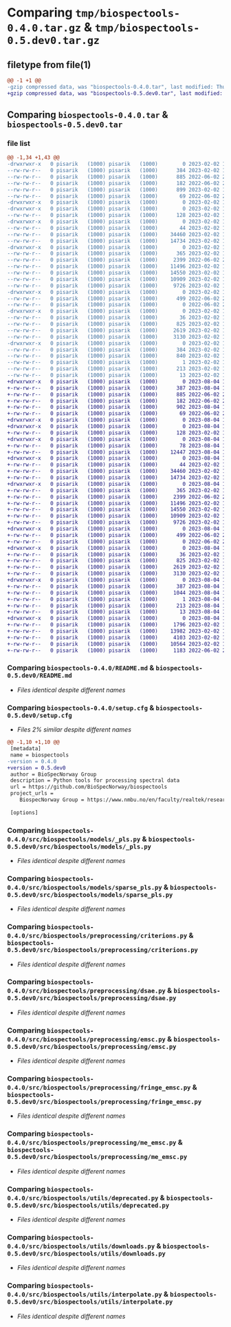 # Comparing `tmp/biospectools-0.4.0.tar.gz` & `tmp/biospectools-0.5.dev0.tar.gz`

## filetype from file(1)

```diff
@@ -1 +1 @@
-gzip compressed data, was "biospectools-0.4.0.tar", last modified: Thu Feb  2 15:36:55 2023, max compression
+gzip compressed data, was "biospectools-0.5.dev0.tar", last modified: Fri Aug  4 17:13:53 2023, max compression
```

## Comparing `biospectools-0.4.0.tar` & `biospectools-0.5.dev0.tar`

### file list

```diff
@@ -1,34 +1,43 @@
-drwxrwxr-x   0 pisarik   (1000) pisarik   (1000)        0 2023-02-02 15:36:55.261776 biospectools-0.4.0/
--rw-rw-r--   0 pisarik   (1000) pisarik   (1000)      384 2023-02-02 15:36:55.261776 biospectools-0.4.0/PKG-INFO
--rw-rw-r--   0 pisarik   (1000) pisarik   (1000)      885 2022-06-02 21:41:46.000000 biospectools-0.4.0/README.md
--rw-rw-r--   0 pisarik   (1000) pisarik   (1000)      182 2022-06-02 21:41:46.000000 biospectools-0.4.0/pyproject.toml
--rw-rw-r--   0 pisarik   (1000) pisarik   (1000)      899 2023-02-02 15:36:55.261776 biospectools-0.4.0/setup.cfg
--rw-rw-r--   0 pisarik   (1000) pisarik   (1000)       69 2022-06-02 21:41:46.000000 biospectools-0.4.0/setup.py
-drwxrwxr-x   0 pisarik   (1000) pisarik   (1000)        0 2023-02-02 15:36:55.257776 biospectools-0.4.0/src/
-drwxrwxr-x   0 pisarik   (1000) pisarik   (1000)        0 2023-02-02 15:36:55.257776 biospectools-0.4.0/src/biospectools/
--rw-rw-r--   0 pisarik   (1000) pisarik   (1000)      128 2023-02-02 15:18:03.000000 biospectools-0.4.0/src/biospectools/__init__.py
-drwxrwxr-x   0 pisarik   (1000) pisarik   (1000)        0 2023-02-02 15:36:55.257776 biospectools-0.4.0/src/biospectools/models/
--rw-rw-r--   0 pisarik   (1000) pisarik   (1000)       44 2023-02-02 15:18:03.000000 biospectools-0.4.0/src/biospectools/models/__init__.py
--rw-rw-r--   0 pisarik   (1000) pisarik   (1000)    34460 2023-02-02 15:18:03.000000 biospectools-0.4.0/src/biospectools/models/_pls.py
--rw-rw-r--   0 pisarik   (1000) pisarik   (1000)    14734 2023-02-02 15:18:03.000000 biospectools-0.4.0/src/biospectools/models/sparse_pls.py
-drwxrwxr-x   0 pisarik   (1000) pisarik   (1000)        0 2023-02-02 15:36:55.261776 biospectools-0.4.0/src/biospectools/preprocessing/
--rw-rw-r--   0 pisarik   (1000) pisarik   (1000)      365 2023-02-02 15:18:03.000000 biospectools-0.4.0/src/biospectools/preprocessing/__init__.py
--rw-rw-r--   0 pisarik   (1000) pisarik   (1000)     2399 2022-06-02 21:41:46.000000 biospectools-0.4.0/src/biospectools/preprocessing/criterions.py
--rw-rw-r--   0 pisarik   (1000) pisarik   (1000)    11496 2023-02-02 15:18:03.000000 biospectools-0.4.0/src/biospectools/preprocessing/dsae.py
--rw-rw-r--   0 pisarik   (1000) pisarik   (1000)    14550 2023-02-02 15:18:03.000000 biospectools-0.4.0/src/biospectools/preprocessing/emsc.py
--rw-rw-r--   0 pisarik   (1000) pisarik   (1000)    10909 2023-02-02 15:18:03.000000 biospectools-0.4.0/src/biospectools/preprocessing/fringe_emsc.py
--rw-rw-r--   0 pisarik   (1000) pisarik   (1000)     9726 2023-02-02 15:18:03.000000 biospectools-0.4.0/src/biospectools/preprocessing/me_emsc.py
-drwxrwxr-x   0 pisarik   (1000) pisarik   (1000)        0 2023-02-02 15:36:55.261776 biospectools-0.4.0/src/biospectools/private/
--rw-rw-r--   0 pisarik   (1000) pisarik   (1000)      499 2022-06-02 21:41:46.000000 biospectools-0.4.0/src/biospectools/private/__init__.py
--rw-rw-r--   0 pisarik   (1000) pisarik   (1000)        0 2022-06-02 21:41:46.000000 biospectools-0.4.0/src/biospectools/py.typed
-drwxrwxr-x   0 pisarik   (1000) pisarik   (1000)        0 2023-02-02 15:36:55.261776 biospectools-0.4.0/src/biospectools/utils/
--rw-rw-r--   0 pisarik   (1000) pisarik   (1000)       36 2023-02-02 15:18:03.000000 biospectools-0.4.0/src/biospectools/utils/__init__.py
--rw-rw-r--   0 pisarik   (1000) pisarik   (1000)      825 2023-02-02 15:18:03.000000 biospectools-0.4.0/src/biospectools/utils/deprecated.py
--rw-rw-r--   0 pisarik   (1000) pisarik   (1000)     2619 2023-02-02 15:18:03.000000 biospectools-0.4.0/src/biospectools/utils/downloads.py
--rw-rw-r--   0 pisarik   (1000) pisarik   (1000)     3130 2023-02-02 15:18:03.000000 biospectools-0.4.0/src/biospectools/utils/interpolate.py
-drwxrwxr-x   0 pisarik   (1000) pisarik   (1000)        0 2023-02-02 15:36:55.257776 biospectools-0.4.0/src/biospectools.egg-info/
--rw-rw-r--   0 pisarik   (1000) pisarik   (1000)      384 2023-02-02 15:36:55.000000 biospectools-0.4.0/src/biospectools.egg-info/PKG-INFO
--rw-rw-r--   0 pisarik   (1000) pisarik   (1000)      840 2023-02-02 15:36:55.000000 biospectools-0.4.0/src/biospectools.egg-info/SOURCES.txt
--rw-rw-r--   0 pisarik   (1000) pisarik   (1000)        1 2023-02-02 15:36:55.000000 biospectools-0.4.0/src/biospectools.egg-info/dependency_links.txt
--rw-rw-r--   0 pisarik   (1000) pisarik   (1000)      213 2023-02-02 15:36:55.000000 biospectools-0.4.0/src/biospectools.egg-info/requires.txt
--rw-rw-r--   0 pisarik   (1000) pisarik   (1000)       13 2023-02-02 15:36:55.000000 biospectools-0.4.0/src/biospectools.egg-info/top_level.txt
+drwxrwxr-x   0 pisarik   (1000) pisarik   (1000)        0 2023-08-04 17:13:53.022116 biospectools-0.5.dev0/
+-rw-rw-r--   0 pisarik   (1000) pisarik   (1000)      387 2023-08-04 17:13:53.022116 biospectools-0.5.dev0/PKG-INFO
+-rw-rw-r--   0 pisarik   (1000) pisarik   (1000)      885 2022-06-02 21:41:46.000000 biospectools-0.5.dev0/README.md
+-rw-rw-r--   0 pisarik   (1000) pisarik   (1000)      182 2022-06-02 21:41:46.000000 biospectools-0.5.dev0/pyproject.toml
+-rw-rw-r--   0 pisarik   (1000) pisarik   (1000)      902 2023-08-04 17:13:53.022116 biospectools-0.5.dev0/setup.cfg
+-rw-rw-r--   0 pisarik   (1000) pisarik   (1000)       69 2022-06-02 21:41:46.000000 biospectools-0.5.dev0/setup.py
+drwxrwxr-x   0 pisarik   (1000) pisarik   (1000)        0 2023-08-04 17:13:53.018116 biospectools-0.5.dev0/src/
+drwxrwxr-x   0 pisarik   (1000) pisarik   (1000)        0 2023-08-04 17:13:53.018116 biospectools-0.5.dev0/src/biospectools/
+-rw-rw-r--   0 pisarik   (1000) pisarik   (1000)      128 2023-02-02 15:18:03.000000 biospectools-0.5.dev0/src/biospectools/__init__.py
+drwxrwxr-x   0 pisarik   (1000) pisarik   (1000)        0 2023-08-04 17:13:53.022116 biospectools-0.5.dev0/src/biospectools/jupyter/
+-rw-rw-r--   0 pisarik   (1000) pisarik   (1000)       78 2023-08-04 17:03:28.000000 biospectools-0.5.dev0/src/biospectools/jupyter/__init__.py
+-rw-rw-r--   0 pisarik   (1000) pisarik   (1000)    12447 2023-08-04 17:04:00.000000 biospectools-0.5.dev0/src/biospectools/jupyter/hyperspectral_image_viewers.py
+drwxrwxr-x   0 pisarik   (1000) pisarik   (1000)        0 2023-08-04 17:13:53.022116 biospectools-0.5.dev0/src/biospectools/models/
+-rw-rw-r--   0 pisarik   (1000) pisarik   (1000)       44 2023-02-02 15:18:03.000000 biospectools-0.5.dev0/src/biospectools/models/__init__.py
+-rw-rw-r--   0 pisarik   (1000) pisarik   (1000)    34460 2023-02-02 15:18:03.000000 biospectools-0.5.dev0/src/biospectools/models/_pls.py
+-rw-rw-r--   0 pisarik   (1000) pisarik   (1000)    14734 2023-02-02 15:18:03.000000 biospectools-0.5.dev0/src/biospectools/models/sparse_pls.py
+drwxrwxr-x   0 pisarik   (1000) pisarik   (1000)        0 2023-08-04 17:13:53.022116 biospectools-0.5.dev0/src/biospectools/preprocessing/
+-rw-rw-r--   0 pisarik   (1000) pisarik   (1000)      365 2023-02-02 15:18:03.000000 biospectools-0.5.dev0/src/biospectools/preprocessing/__init__.py
+-rw-rw-r--   0 pisarik   (1000) pisarik   (1000)     2399 2022-06-02 21:41:46.000000 biospectools-0.5.dev0/src/biospectools/preprocessing/criterions.py
+-rw-rw-r--   0 pisarik   (1000) pisarik   (1000)    11496 2023-02-02 15:18:03.000000 biospectools-0.5.dev0/src/biospectools/preprocessing/dsae.py
+-rw-rw-r--   0 pisarik   (1000) pisarik   (1000)    14550 2023-02-02 15:18:03.000000 biospectools-0.5.dev0/src/biospectools/preprocessing/emsc.py
+-rw-rw-r--   0 pisarik   (1000) pisarik   (1000)    10909 2023-02-02 15:18:03.000000 biospectools-0.5.dev0/src/biospectools/preprocessing/fringe_emsc.py
+-rw-rw-r--   0 pisarik   (1000) pisarik   (1000)     9726 2023-02-02 15:18:03.000000 biospectools-0.5.dev0/src/biospectools/preprocessing/me_emsc.py
+drwxrwxr-x   0 pisarik   (1000) pisarik   (1000)        0 2023-08-04 17:13:53.022116 biospectools-0.5.dev0/src/biospectools/private/
+-rw-rw-r--   0 pisarik   (1000) pisarik   (1000)      499 2022-06-02 21:41:46.000000 biospectools-0.5.dev0/src/biospectools/private/__init__.py
+-rw-rw-r--   0 pisarik   (1000) pisarik   (1000)        0 2022-06-02 21:41:46.000000 biospectools-0.5.dev0/src/biospectools/py.typed
+drwxrwxr-x   0 pisarik   (1000) pisarik   (1000)        0 2023-08-04 17:13:53.022116 biospectools-0.5.dev0/src/biospectools/utils/
+-rw-rw-r--   0 pisarik   (1000) pisarik   (1000)       36 2023-02-02 15:18:03.000000 biospectools-0.5.dev0/src/biospectools/utils/__init__.py
+-rw-rw-r--   0 pisarik   (1000) pisarik   (1000)      825 2023-02-02 15:18:03.000000 biospectools-0.5.dev0/src/biospectools/utils/deprecated.py
+-rw-rw-r--   0 pisarik   (1000) pisarik   (1000)     2619 2023-02-02 15:18:03.000000 biospectools-0.5.dev0/src/biospectools/utils/downloads.py
+-rw-rw-r--   0 pisarik   (1000) pisarik   (1000)     3130 2023-02-02 15:18:03.000000 biospectools-0.5.dev0/src/biospectools/utils/interpolate.py
+drwxrwxr-x   0 pisarik   (1000) pisarik   (1000)        0 2023-08-04 17:13:53.022116 biospectools-0.5.dev0/src/biospectools.egg-info/
+-rw-rw-r--   0 pisarik   (1000) pisarik   (1000)      387 2023-08-04 17:13:53.000000 biospectools-0.5.dev0/src/biospectools.egg-info/PKG-INFO
+-rw-rw-r--   0 pisarik   (1000) pisarik   (1000)     1044 2023-08-04 17:13:53.000000 biospectools-0.5.dev0/src/biospectools.egg-info/SOURCES.txt
+-rw-rw-r--   0 pisarik   (1000) pisarik   (1000)        1 2023-08-04 17:13:53.000000 biospectools-0.5.dev0/src/biospectools.egg-info/dependency_links.txt
+-rw-rw-r--   0 pisarik   (1000) pisarik   (1000)      213 2023-08-04 17:13:53.000000 biospectools-0.5.dev0/src/biospectools.egg-info/requires.txt
+-rw-rw-r--   0 pisarik   (1000) pisarik   (1000)       13 2023-08-04 17:13:53.000000 biospectools-0.5.dev0/src/biospectools.egg-info/top_level.txt
+drwxrwxr-x   0 pisarik   (1000) pisarik   (1000)        0 2023-08-04 17:13:53.022116 biospectools-0.5.dev0/tests/
+-rw-rw-r--   0 pisarik   (1000) pisarik   (1000)     1796 2023-02-02 15:18:03.000000 biospectools-0.5.dev0/tests/test_dsae.py
+-rw-rw-r--   0 pisarik   (1000) pisarik   (1000)    13982 2023-02-02 15:18:03.000000 biospectools-0.5.dev0/tests/test_emsc.py
+-rw-rw-r--   0 pisarik   (1000) pisarik   (1000)     4103 2023-02-02 15:18:03.000000 biospectools-0.5.dev0/tests/test_fringe_emsc.py
+-rw-rw-r--   0 pisarik   (1000) pisarik   (1000)    10564 2023-02-02 15:18:03.000000 biospectools-0.5.dev0/tests/test_me_emsc.py
+-rw-rw-r--   0 pisarik   (1000) pisarik   (1000)     1183 2022-06-02 21:41:46.000000 biospectools-0.5.dev0/tests/test_sparse_pls.py
```

### Comparing `biospectools-0.4.0/README.md` & `biospectools-0.5.dev0/README.md`

 * *Files identical despite different names*

### Comparing `biospectools-0.4.0/setup.cfg` & `biospectools-0.5.dev0/setup.cfg`

 * *Files 2% similar despite different names*

```diff
@@ -1,10 +1,10 @@
 [metadata]
 name = biospectools
-version = 0.4.0
+version = 0.5.dev0
 author = BioSpecNorway Group
 description = Python tools for processing spectral data
 url = https://github.com/BioSpecNorway/biospectools
 project_urls = 
 	BiospecNorway Group = https://www.nmbu.no/en/faculty/realtek/research/groups/biospectroscopy
 
 [options]
```

### Comparing `biospectools-0.4.0/src/biospectools/models/_pls.py` & `biospectools-0.5.dev0/src/biospectools/models/_pls.py`

 * *Files identical despite different names*

### Comparing `biospectools-0.4.0/src/biospectools/models/sparse_pls.py` & `biospectools-0.5.dev0/src/biospectools/models/sparse_pls.py`

 * *Files identical despite different names*

### Comparing `biospectools-0.4.0/src/biospectools/preprocessing/criterions.py` & `biospectools-0.5.dev0/src/biospectools/preprocessing/criterions.py`

 * *Files identical despite different names*

### Comparing `biospectools-0.4.0/src/biospectools/preprocessing/dsae.py` & `biospectools-0.5.dev0/src/biospectools/preprocessing/dsae.py`

 * *Files identical despite different names*

### Comparing `biospectools-0.4.0/src/biospectools/preprocessing/emsc.py` & `biospectools-0.5.dev0/src/biospectools/preprocessing/emsc.py`

 * *Files identical despite different names*

### Comparing `biospectools-0.4.0/src/biospectools/preprocessing/fringe_emsc.py` & `biospectools-0.5.dev0/src/biospectools/preprocessing/fringe_emsc.py`

 * *Files identical despite different names*

### Comparing `biospectools-0.4.0/src/biospectools/preprocessing/me_emsc.py` & `biospectools-0.5.dev0/src/biospectools/preprocessing/me_emsc.py`

 * *Files identical despite different names*

### Comparing `biospectools-0.4.0/src/biospectools/utils/deprecated.py` & `biospectools-0.5.dev0/src/biospectools/utils/deprecated.py`

 * *Files identical despite different names*

### Comparing `biospectools-0.4.0/src/biospectools/utils/downloads.py` & `biospectools-0.5.dev0/src/biospectools/utils/downloads.py`

 * *Files identical despite different names*

### Comparing `biospectools-0.4.0/src/biospectools/utils/interpolate.py` & `biospectools-0.5.dev0/src/biospectools/utils/interpolate.py`

 * *Files identical despite different names*

